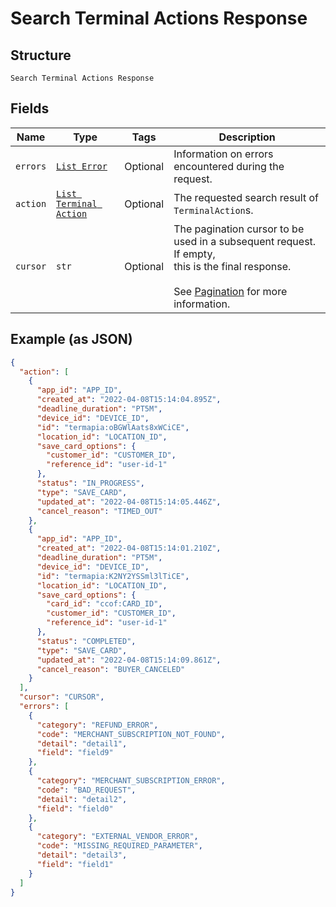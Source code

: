 
# Search Terminal Actions Response

## Structure

`Search Terminal Actions Response`

## Fields

| Name | Type | Tags | Description |
|  --- | --- | --- | --- |
| `errors` | [`List Error`](../../doc/models/error.md) | Optional | Information on errors encountered during the request. |
| `action` | [`List Terminal Action`](../../doc/models/terminal-action.md) | Optional | The requested search result of `TerminalAction`s. |
| `cursor` | `str` | Optional | The pagination cursor to be used in a subsequent request. If empty,<br>this is the final response.<br><br>See [Pagination](https://developer.squareup.com/docs/build-basics/common-api-patterns/pagination) for more<br>information. |

## Example (as JSON)

```json
{
  "action": [
    {
      "app_id": "APP_ID",
      "created_at": "2022-04-08T15:14:04.895Z",
      "deadline_duration": "PT5M",
      "device_id": "DEVICE_ID",
      "id": "termapia:oBGWlAats8xWCiCE",
      "location_id": "LOCATION_ID",
      "save_card_options": {
        "customer_id": "CUSTOMER_ID",
        "reference_id": "user-id-1"
      },
      "status": "IN_PROGRESS",
      "type": "SAVE_CARD",
      "updated_at": "2022-04-08T15:14:05.446Z",
      "cancel_reason": "TIMED_OUT"
    },
    {
      "app_id": "APP_ID",
      "created_at": "2022-04-08T15:14:01.210Z",
      "deadline_duration": "PT5M",
      "device_id": "DEVICE_ID",
      "id": "termapia:K2NY2YSSml3lTiCE",
      "location_id": "LOCATION_ID",
      "save_card_options": {
        "card_id": "ccof:CARD_ID",
        "customer_id": "CUSTOMER_ID",
        "reference_id": "user-id-1"
      },
      "status": "COMPLETED",
      "type": "SAVE_CARD",
      "updated_at": "2022-04-08T15:14:09.861Z",
      "cancel_reason": "BUYER_CANCELED"
    }
  ],
  "cursor": "CURSOR",
  "errors": [
    {
      "category": "REFUND_ERROR",
      "code": "MERCHANT_SUBSCRIPTION_NOT_FOUND",
      "detail": "detail1",
      "field": "field9"
    },
    {
      "category": "MERCHANT_SUBSCRIPTION_ERROR",
      "code": "BAD_REQUEST",
      "detail": "detail2",
      "field": "field0"
    },
    {
      "category": "EXTERNAL_VENDOR_ERROR",
      "code": "MISSING_REQUIRED_PARAMETER",
      "detail": "detail3",
      "field": "field1"
    }
  ]
}
```

